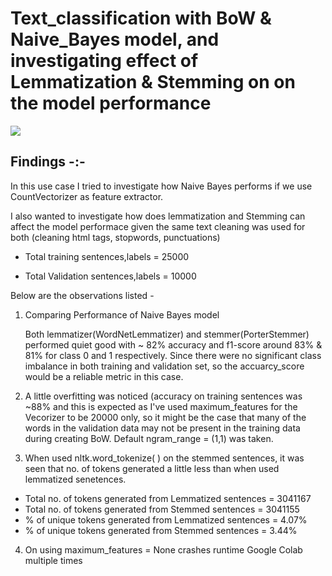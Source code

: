 # Text_classification with BoW & Naive_Bayes model, and investigating effect of Lemmatization & Stemming on on the model performance

<img src ="https://miro.medium.com/max/1200/1*t0mjBlwMTtuoQBEN-pb6Fg.png">

## Findings -:-

In this use case I tried to investigate how Naive Bayes performs if we use CountVectorizer as feature extractor. 

I also wanted to investigate how does lemmatization and Stemming can affect the model performace given the same text cleaning was used for both (cleaning html tags, stopwords, punctuations)

- Total training sentences,labels = 25000

- Total Validation sentences,labels = 10000

Below are the observations listed - 

1. Comparing Performance of Naive Bayes model

    Both lemmatizer(WordNetLemmatizer) and stemmer(PorterStemmer) performed quiet good with ~ 82% accuracy and f1-score around 83% & 81% for class 0 and 1 respectively. Since there were no significant class imbalance in both training and validation set, so the accuarcy_score would be a reliable metric in this case.

2. A little overfitting was noticed (accuracy on training sentences was ~88% and this is expected as I've used maximum_features for the Vecorizer to be 20000 only, so it might be the case that many of the words in the validation data may not be present in the training data during creating BoW. Default ngram_range = (1,1) was taken.

3. When used nltk.word_tokenize( ) on the stemmed sentences, it was seen that no. of tokens generated a little less than when used lemmatized senetences.

  - Total no. of tokens generated from Lemmatized sentences = 3041167
  - Total no. of tokens generated from Stemmed sentences = 3041155
  - % of unique tokens generated from Lemmatized sentences = 4.07%
  - % of unique tokens generated from Stemmed sentences = 3.44%

4. On using maximum_features = None crashes runtime Google Colab multiple times